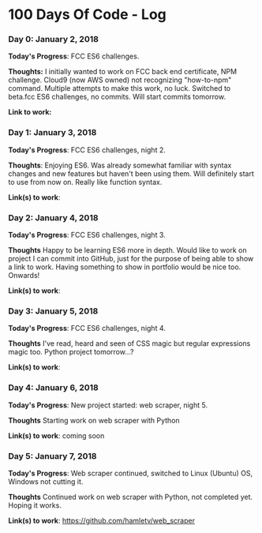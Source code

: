 # 100 Days Of Code - Log

### Day 0: January 2, 2018

**Today's Progress**: FCC ES6 challenges.

**Thoughts:** I initially wanted to work on FCC back end certificate, NPM challenge. Cloud9 (now AWS owned) not recognizing "how-to-npm" command. Multiple attempts to make this work, no luck. Switched to beta.fcc ES6 challenges, no commits. Will start commits tomorrow.

**Link to work:**

### Day 1: January 3, 2018

**Today's Progress**: FCC ES6 challenges, night 2.

**Thoughts**: Enjoying ES6. Was already somewhat familiar with syntax changes and new features but haven't been using them. Will definitely start to use from now on. Really like function syntax.

**Link(s) to work**:


### Day 2: January 4, 2018

**Today's Progress**: FCC ES6 challenges, night 3.

**Thoughts** Happy to be learning ES6 more in depth. Would like to work on project I can commit into GitHub, just for the purpose of being able to show a link to work. Having something to show in portfolio would be nice too. Onwards!

**Link(s) to work**:


### Day 3: January 5, 2018

**Today's Progress**: FCC ES6 challenges, night 4.

**Thoughts** I've read, heard and seen of CSS magic but regular expressions magic too. Python project tomorrow...?

**Link(s) to work**:


### Day 4: January 6, 2018

**Today's Progress**: New project started: web scraper, night 5.

**Thoughts** Starting work on web scraper with Python

**Link(s) to work**: coming soon


### Day 5: January 7, 2018

**Today's Progress**: Web scraper continued, switched to Linux (Ubuntu) OS, Windows not cutting it.

**Thoughts** Continued work on web scraper with Python, not completed yet. Hoping it works.

**Link(s) to work**: https://github.com/hamletv/web_scraper
